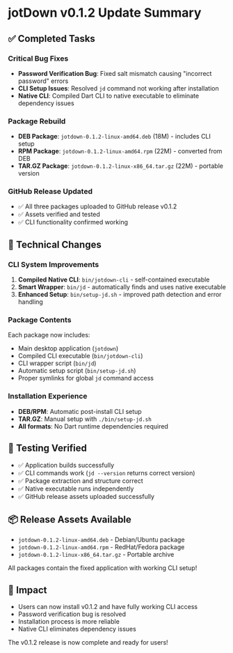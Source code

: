 # jotDown v0.1.2 Update Summary

## ✅ Completed Tasks

### Critical Bug Fixes
- **Password Verification Bug**: Fixed salt mismatch causing "incorrect password" errors
- **CLI Setup Issues**: Resolved `jd` command not working after installation
- **Native CLI**: Compiled Dart CLI to native executable to eliminate dependency issues

### Package Rebuild
- **DEB Package**: `jotdown-0.1.2-linux-amd64.deb` (18M) - includes CLI setup
- **RPM Package**: `jotdown-0.1.2-linux-amd64.rpm` (22M) - converted from DEB
- **TAR.GZ Package**: `jotdown-0.1.2-linux-x86_64.tar.gz` (22M) - portable version

### GitHub Release Updated
- ✅ All three packages uploaded to GitHub release v0.1.2
- ✅ Assets verified and tested
- ✅ CLI functionality confirmed working

## 🔧 Technical Changes

### CLI System Improvements
1. **Compiled Native CLI**: `bin/jotdown-cli` - self-contained executable
2. **Smart Wrapper**: `bin/jd` - automatically finds and uses native executable
3. **Enhanced Setup**: `bin/setup-jd.sh` - improved path detection and error handling

### Package Contents
Each package now includes:
- Main desktop application (`jotdown`)
- Compiled CLI executable (`bin/jotdown-cli`)
- CLI wrapper script (`bin/jd`)
- Automatic setup script (`bin/setup-jd.sh`)
- Proper symlinks for global `jd` command access

### Installation Experience
- **DEB/RPM**: Automatic post-install CLI setup
- **TAR.GZ**: Manual setup with `./bin/setup-jd.sh`
- **All formats**: No Dart runtime dependencies required

## 🧪 Testing Verified
- ✅ Application builds successfully
- ✅ CLI commands work (`jd --version` returns correct version)
- ✅ Package extraction and structure correct
- ✅ Native executable runs independently
- ✅ GitHub release assets uploaded successfully

## 📦 Release Assets Available
- `jotdown-0.1.2-linux-amd64.deb` - Debian/Ubuntu package
- `jotdown-0.1.2-linux-amd64.rpm` - RedHat/Fedora package
- `jotdown-0.1.2-linux-x86_64.tar.gz` - Portable archive

All packages contain the fixed application with working CLI setup!

## 🎯 Impact
- Users can now install v0.1.2 and have fully working CLI access
- Password verification bug is resolved
- Installation process is more reliable
- Native CLI eliminates dependency issues

The v0.1.2 release is now complete and ready for users!
